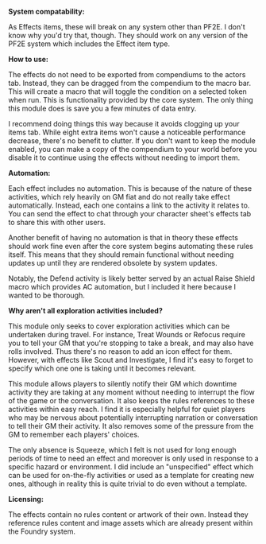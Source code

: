 **System compatability:**

As Effects items, these will break on any system other than PF2E. I don't know why you'd try that, though.
They should work on any version of the PF2E system which includes the Effect item type.

**How to use:**

The effects do not need to be exported from compendiums to the actors tab. Instead, they can be dragged from the compendium to the macro bar. This will create a macro that will toggle the condition on a selected token when run. This is functionality provided by the core system. The only thing this module does is save you a few minutes of data entry.

I recommend doing things this way because it avoids clogging up your items tab. While eight extra items won't cause a noticeable performance decrease, there's no benefit to clutter. If you don't want to keep the module enabled, you can make a copy of the compendium to your world before you disable it to continue using the effects without needing to import them.

**Automation:**

Each effect includes no automation. This is because of the nature of these activities, which rely heavily on GM fiat and do not really take effect automatically. Instead, each one contains a link to the activity it relates to. You can send the effect to chat through your character sheet's effects tab to share this with other users.

Another benefit of having no automation is that in theory these effects should work fine even after the core system begins automating these rules itself. This means that they should remain functional without needing updates up until they are rendered obsolete by system updates.

Notably, the Defend activity is likely better served by an actual Raise Shield macro which provides AC automation, but I included it here because I wanted to be thorough.

**Why aren't all exploration activities included?**

This module only seeks to cover exploration activities which can be undertaken during travel. For instance, Treat Wounds or Refocus require you to tell your GM that you're stopping to take a break, and may also have rolls involved. Thus there's no reason to add an icon effect for them. However, with effects like Scout and Investigate, I find it's easy to forget to specify which one one is taking until it becomes relevant. 

This module allows players to silently notify their GM which downtime activity they are taking at any moment without needing to interrupt the flow of the game or the conversation. It also keeps the rules references to these activities within easy reach. I find it is especially helpful for quiet players who may be nervous about potentially interrupting narration or conversation to tell their GM their activity. It also removes some of the pressure from the GM to remember each players' choices.

The only absence is Squeeze, which I felt is not used for long enough periods of time to need an effect and moreover is only used in response to a specific hazard or environment. I did include an "unspecified" effect which can be used for on-the-fly activities or used as a template for creating new ones, although in reality this is quite trivial to do even without a template.

**Licensing:**

The effects contain no rules content or artwork of their own. Instead they reference rules content and image assets which are already present within the Foundry system.
